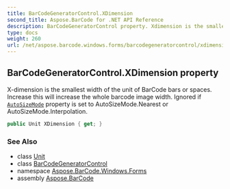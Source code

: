 ```yaml
---
title: BarCodeGeneratorControl.XDimension
second_title: Aspose.BarCode for .NET API Reference
description: BarCodeGeneratorControl property. Xdimension is the smallest width of the unit of BarCode bars or spaces. Increase this will increase the whole barcode image width. Ignored if AutoSizeMode property is set to AutoSizeMode.Nearest or AutoSizeMode.Interpolation
type: docs
weight: 260
url: /net/aspose.barcode.windows.forms/barcodegeneratorcontrol/xdimension/
---
```

## BarCodeGeneratorControl.XDimension property

X-dimension is the smallest width of the unit of BarCode bars or spaces. Increase this will increase the whole barcode image width. Ignored if [`AutoSizeMode`](../../../aspose.barcode.generation/autosizemode/) property is set to AutoSizeMode.Nearest or AutoSizeMode.Interpolation.

```csharp
public Unit XDimension { get; }
```

### See Also

* class [Unit](../../../aspose.barcode.generation/unit/)
* class [BarCodeGeneratorControl](../)
* namespace [Aspose.BarCode.Windows.Forms](../../../aspose.barcode.windows.forms/)
* assembly [Aspose.BarCode](../../../)


